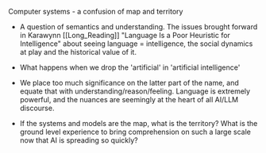 
Computer systems - a confusion of map and territory

- A question of semantics and understanding. 
	The issues brought forward in Karawynn [[Long_Reading]] "Language Is a Poor Heuristic for Intelligence" about seeing language = intelligence, the social dynamics at play and the historical value of it. 

- What happens when we drop the 'artificial' in 'artificial intelligence' 

- We place too much significance on the latter part of the name, and equate that with understanding/reason/feeling. 
	Language is extremely powerful, and the nuances are seemingly at the heart of all AI/LLM discourse.

- If the systems and models are the map, what is the territory? What is the ground level experience to bring comprehension on such a large scale now that AI is spreading so quickly? 


